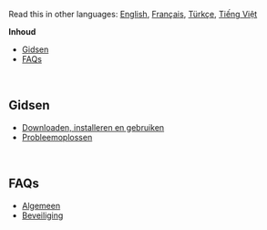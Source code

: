 Read this in other languages: [English](readme.md), [Français](readmefr.md), [Türkçe](readmetr.md), [Tiếng Việt](readmevi.md)

**Inhoud**

- [Gidsen](#gidsen)
- [FAQs](#faqs)
<!-- - [FAQs](#faqs)
- [Andere lijsten](#andere-lijsten) -->

<br>

## Gidsen

- [Downloaden, installeren en gebruiken](https://github.com/Anarios/return-youtube-dislike/wiki/Downloading,-Installing-&-Using)
- [Probleemoplossen](https://github.com/Anarios/return-youtube-dislike/wiki/Troubleshooting-Guide)
<!-- - [FAQ](FAQ.md)
- [Wanneer en hoe bugs te melden](Guide__Bug_Reporting.md)
- [Bijdragend](https://github.com/Anarios/return-youtube-dislike/blob/main/CONTRIBUTING.md) -->
<!-- - [Hoe de wiki te updaten](/) -->

<br>

## FAQs

- [Algemeen](https://github.com/Anarios/return-youtube-dislike/blob/main/Guides/FAQ.md)
- [Beveiliging](https://github.com/Anarios/return-youtube-dislike/blob/main/Guides/SECURITY-FAQ.md)

<!-- - [Privacy](FAQ_Privacy.md)
- [Techisch](FAQ_Technical.md)
- [Makers](FAQ_Creators.md)

<br>

## Andere lijsten

- [Veel voorkomende problemen](Common_Problems.md)
- [Herhalende vragen](Repeated_Questions.md)
- [Herhaalde functieverzoeken](Repeated_Feature_requests.md)
- [Herhaalde problemen](Repeated_Issues.md) -->
